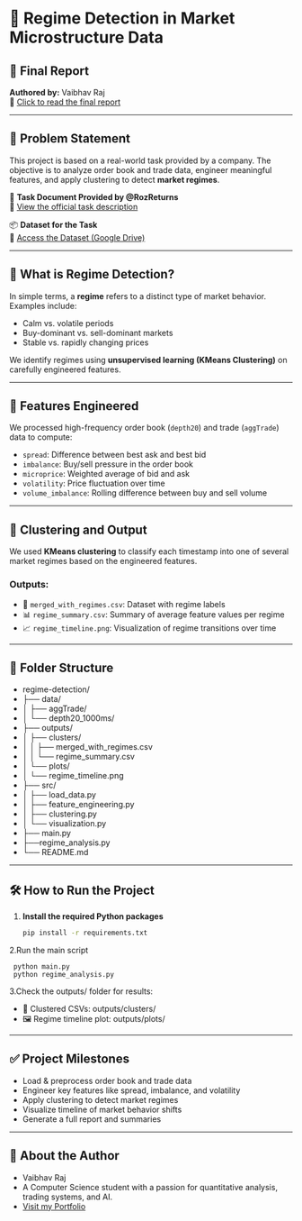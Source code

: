 # 🧠 Regime Detection in Market Microstructure Data

## 📄 Final Report  
**Authored by:** Vaibhav Raj  
📘 [Click to read the final report](https://docs.google.com/document/d/1qLmr22UbpWiM6WHchLKa2RddSxvw8RUZu5mbb1eTDKk/edit?usp=sharing)

---

## 📝 Problem Statement

This project is based on a real-world task provided by a company. The objective is to analyze order book and trade data, engineer meaningful features, and apply clustering to detect **market regimes**.

📄 **Task Document Provided by @RozReturns**  
🔗 [View the official task description](https://docs.google.com/document/d/1SXLmYQtJEIFHq3ULb2Qejl5in0U9ZwQBFQdXD6RqpX8/edit?tab=t.0)

📦 **Dataset for the Task**  
🔗 [Access the Dataset (Google Drive)](https://drive.google.com/drive/folders/1gFLwPLTE0nUN-MHoOn5u_1yrlbpI3Fst?usp=sharing)

---

## 🧠 What is Regime Detection?

In simple terms, a **regime** refers to a distinct type of market behavior.  
Examples include:
- Calm vs. volatile periods
- Buy-dominant vs. sell-dominant markets
- Stable vs. rapidly changing prices

We identify regimes using **unsupervised learning (KMeans Clustering)** on carefully engineered features.

---

## 🔧 Features Engineered

We processed high-frequency order book (`depth20`) and trade (`aggTrade`) data to compute:

- `spread`: Difference between best ask and best bid
- `imbalance`: Buy/sell pressure in the order book
- `microprice`: Weighted average of bid and ask
- `volatility`: Price fluctuation over time
- `volume_imbalance`: Rolling difference between buy and sell volume

---

## 🤖 Clustering and Output

We used **KMeans clustering** to classify each timestamp into one of several market regimes based on the engineered features.

### Outputs:
- 📄 `merged_with_regimes.csv`: Dataset with regime labels
- 📊 `regime_summary.csv`: Summary of average feature values per regime
- 📈 `regime_timeline.png`: Visualization of regime transitions over time

---

## 📁 Folder Structure

- regime-detection/
- ├── data/
- │   ├── aggTrade/
- │   └── depth20_1000ms/
- ├── outputs/
- │   ├── clusters/
- │   │   ├── merged_with_regimes.csv
- │   │   └── regime_summary.csv
- │   └── plots/
- │       └── regime_timeline.png
- ├── src/
- │   ├── load_data.py
- │   ├── feature_engineering.py
- │   ├── clustering.py
- │   └── visualization.py
- ├── main.py
- ├──regime_analysis.py
- └── README.md

  
---

## 🛠️ How to Run the Project

1. **Install the required Python packages**
   ```bash
   pip install -r requirements.txt

2.Run the main script
     
     python main.py
     python regime_analysis.py


3.Check the outputs/ folder for results:

- 📁 Clustered CSVs: outputs/clusters/
- 🖼️ Regime timeline plot: outputs/plots/

---

## ✅ Project Milestones
-  Load & preprocess order book and trade data
-  Engineer key features like spread, imbalance, and volatility
-  Apply clustering to detect market regimes
-  Visualize timeline of market behavior shifts
-  Generate a full report and summaries

---

## 🙋 About the Author
- Vaibhav Raj
- A Computer Science student with a passion for quantitative analysis, trading systems, and AI.
- [Visit my Portfolio](https://vaibhavrajportfolio.vercel.app)
